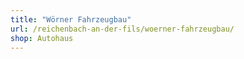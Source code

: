 ```yaml
---
title: "Wörner Fahrzeugbau"
url: /reichenbach-an-der-fils/woerner-fahrzeugbau/
shop: Autohaus
---
```


